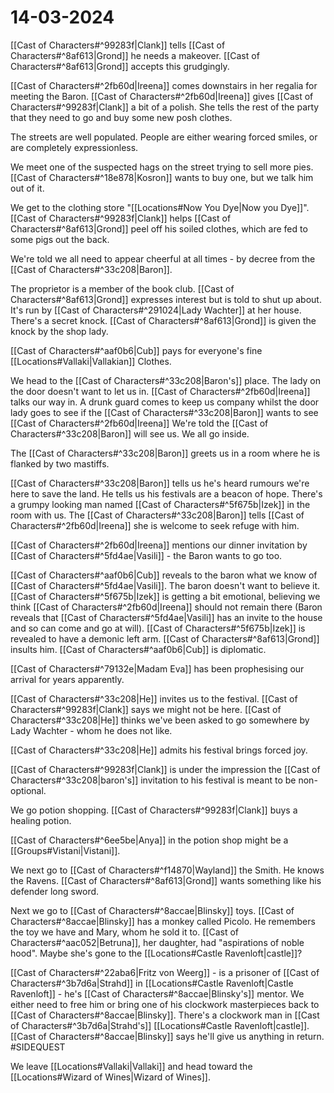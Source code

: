 # 14-03-2024
[[Cast of Characters#^99283f|Clank]] tells [[Cast of Characters#^8af613|Grond]] he needs a makeover. [[Cast of Characters#^8af613|Grond]] accepts this grudgingly.

[[Cast of Characters#^2fb60d|Ireena]] comes downstairs in her regalia for meeting the Baron.
[[Cast of Characters#^2fb60d|Ireena]] gives [[Cast of Characters#^99283f|Clank]] a bit of a polish.
She tells the rest of the party that they need to go and buy some new posh clothes.

The streets are well populated.
People are either wearing forced smiles, or are completely expressionless.

We meet one of the suspected hags on the street trying to sell more pies.
[[Cast of Characters#^18e878|Kosron]] wants to buy one, but we talk him out of it.

We get to the clothing store "[[Locations#Now You Dye|Now you Dye]]".
[[Cast of Characters#^99283f|Clank]] helps [[Cast of Characters#^8af613|Grond]] peel off his soiled clothes, which are fed to some pigs out the back.

We're told we all need to appear cheerful at all times - by decree from the [[Cast of Characters#^33c208|Baron]].

The proprietor is a member of the book club. [[Cast of Characters#^8af613|Grond]] expresses interest but is told
to shut up about. It's run by [[Cast of Characters#^291024|Lady Wachter]] at her house. There's a secret knock.
[[Cast of Characters#^8af613|Grond]] is given the knock by the shop lady.

[[Cast of Characters#^aaf0b6|Cub]] pays for everyone's fine [[Locations#Vallaki|Vallakian]] Clothes.

We head to the [[Cast of Characters#^33c208|Baron's]] place.
The lady on the door doesn't want to let us in.
[[Cast of Characters#^2fb60d|Ireena]] talks our way in.
A drunk guard comes to keep us company whilst the door lady goes to see if the [[Cast of Characters#^33c208|Baron]] wants
to see [[Cast of Characters#^2fb60d|Ireena]]
We're told the [[Cast of Characters#^33c208|Baron]] will see us.
We all go inside.

The [[Cast of Characters#^33c208|Baron]] greets us in a room where he is flanked by two mastiffs.

[[Cast of Characters#^33c208|Baron]] tells us he's heard rumours we're here to save the land.
He tells us his festivals are a beacon of hope.
There's a grumpy looking man named [[Cast of Characters#^5f675b|Izek]] in the room with us.
The [[Cast of Characters#^33c208|Baron]] tells [[Cast of Characters#^2fb60d|Ireena]] she is welcome to seek refuge with him.

[[Cast of Characters#^2fb60d|Ireena]] mentions our dinner invitation by [[Cast of Characters#^5fd4ae|Vasili]] - the Baron wants to go too.

[[Cast of Characters#^aaf0b6|Cub]] reveals to the baron what we know of [[Cast of Characters#^5fd4ae|Vasili]]. The baron doesn't want to
believe it. [[Cast of Characters#^5f675b|Izek]] is getting a bit emotional, believing we think [[Cast of Characters#^2fb60d|Ireena]] should
not remain there (Baron reveals that [[Cast of Characters#^5fd4ae|Vasili]] has an invite to the house and
so can come and go at will).
[[Cast of Characters#^5f675b|Izek]] is revealed to have a demonic left arm. [[Cast of Characters#^8af613|Grond]] insults him. [[Cast of Characters#^aaf0b6|Cub]] is diplomatic.

[[Cast of Characters#^79132e|Madam Eva]] has been prophesising our arrival for years apparently.

[[Cast of Characters#^33c208|He]] invites us to the festival. [[Cast of Characters#^99283f|Clank]] says we might not be here.
[[Cast of Characters#^33c208|He]] thinks we've been asked to go somewhere by Lady Wachter - whom he does
not like.

[[Cast of Characters#^33c208|He]] admits his festival brings forced joy.

[[Cast of Characters#^99283f|Clank]] is under the impression the [[Cast of Characters#^33c208|baron's]] invitation to his festival is meant to be non-optional.

We go potion shopping.
[[Cast of Characters#^99283f|Clank]] buys a healing potion.

[[Cast of Characters#^6ee5be|Anya]] in the potion shop might be a [[Groups#Vistani|Vistani]].

We next go to [[Cast of Characters#^f14870|Wayland]] the Smith.
He knows the Ravens.
[[Cast of Characters#^8af613|Grond]] wants something like his defender long sword.

Next we go to [[Cast of Characters#^8accae|Blinsky]] toys.
[[Cast of Characters#^8accae|Blinsky]] has a monkey called Picolo.
He remembers the toy we have and Mary, whom he sold it to.
[[Cast of Characters#^aac052|Betruna]], her daughter, had "aspirations of noble hood". Maybe she's gone to the [[Locations#Castle Ravenloft|castle]]?

[[Cast of Characters#^22aba6|Fritz von Weerg]] - is a prisoner of [[Cast of Characters#^3b7d6a|Strahd]] in [[Locations#Castle Ravenloft|Castle Ravenloft]] - he's [[Cast of Characters#^8accae|Blinsky's]] mentor.
We either need to free him or bring one of his clockwork masterpieces back to [[Cast of Characters#^8accae|Blinsky]].
There's a clockwork man in [[Cast of Characters#^3b7d6a|Strahd's]] [[Locations#Castle Ravenloft|castle]]. [[Cast of Characters#^8accae|Blinsky]] says he'll give us anything in
return. #SIDEQUEST

We leave [[Locations#Vallaki|Vallaki]] and head toward the [[Locations#Wizard of Wines|Wizard of Wines]].
